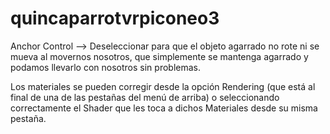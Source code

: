 # quincaparrotvrpiconeo3

Anchor Control --> Deseleccionar para que el objeto agarrado no rote ni se mueva al movernos nosotros, que simplemente se mantenga agarrado y podamos llevarlo con nosotros sin problemas.

Los materiales se pueden corregir desde la opción Rendering (que está al final de una de las pestañas del menú de arriba) o seleccionando correctamente el Shader que les toca a dichos Materiales desde su misma pestaña.
